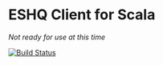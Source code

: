 # ESHQ Client for Scala

_Not ready for use at this time_

[![Build Status](https://api.travis-ci.org/Synesso/scala-eshq.png)](https://travis-ci.org/Synesso/scala-eshq)